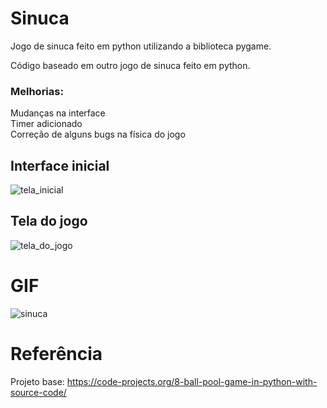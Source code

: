 # Sinuca
Jogo de sinuca feito em python utilizando a biblioteca pygame.

Código baseado em outro jogo de sinuca feito em python.

### Melhorias: <br />
Mudanças na interface <br />
Timer adicionado <br />
Correção de alguns bugs na física do jogo <br />


## Interface inicial
![tela_inicial](https://user-images.githubusercontent.com/30506992/172025424-f1c1d7db-c6d2-4ff5-8e7b-1909906ef6d6.png)

## Tela do jogo
![tela_do_jogo](https://user-images.githubusercontent.com/30506992/172025472-544fb815-73bd-4b71-93af-a406feb00067.png)

# GIF
![sinuca](https://user-images.githubusercontent.com/30506992/172025775-f3103a30-0783-4c86-acfc-aa9527bd22b1.gif)

# Referência
Projeto base: https://code-projects.org/8-ball-pool-game-in-python-with-source-code/
